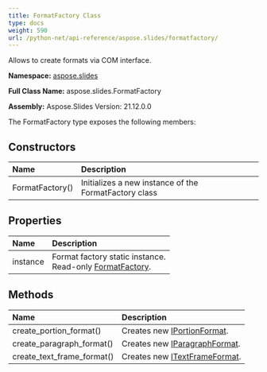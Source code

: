 ```yaml
---
title: FormatFactory Class
type: docs
weight: 590
url: /python-net/api-reference/aspose.slides/formatfactory/
---
```


Allows to create formats via COM interface.

**Namespace:** [aspose.slides](/slides/python-net/api-reference/aspose.slides/)

**Full Class Name:** aspose.slides.FormatFactory

**Assembly:**  Aspose.Slides Version: 21.12.0.0

The FormatFactory type exposes the following members:
## **Constructors**
|**Name**|**Description**|
| :- | :- |
|FormatFactory()|Initializes a new instance of the FormatFactory class|
## **Properties**
|**Name**|**Description**|
| :- | :- |
|instance|Format factory static instance.<br/>            Read-only [FormatFactory](/python-net/api-reference/aspose.slides/formatfactory/).|
## **Methods**
|**Name**|**Description**|
| :- | :- |
|create_portion_format()|Creates new [IPortionFormat](/python-net/api-reference/aspose.slides/iportionformat/).|
|create_paragraph_format()|Creates new [IParagraphFormat](/python-net/api-reference/aspose.slides/iparagraphformat/).|
|create_text_frame_format()|Creates new [ITextFrameFormat](/python-net/api-reference/aspose.slides/itextframeformat/).|
